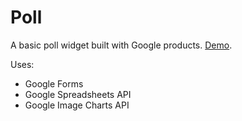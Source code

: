 Poll
==========

A basic poll widget built with Google products. <a href="http://www.codywinchester.com/poll/" target="_blank">Demo</a>.

Uses:
<ul>
<li>Google Forms</li>
<li>Google Spreadsheets API</li>
<li>Google Image Charts API</li>
</ul>
